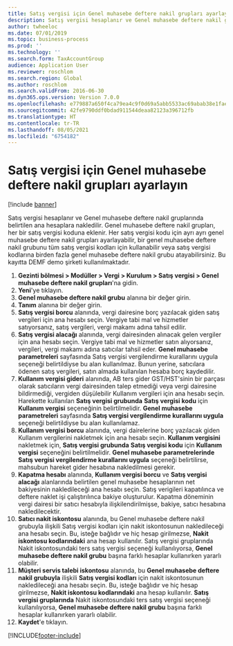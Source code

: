 ```yaml
---
title: Satış vergisi için Genel muhasebe deftere nakil grupları ayarlayın
description: Satış vergisi hesaplanır ve Genel muhasebe deftere nakil gruplarında belirtilen ana hesaplara nakledilir.
author: twheeloc
ms.date: 07/01/2019
ms.topic: business-process
ms.prod: ''
ms.technology: ''
ms.search.form: TaxAccountGroup
audience: Application User
ms.reviewer: roschlom
ms.search.region: Global
ms.author: roschlom
ms.search.validFrom: 2016-06-30
ms.dyn365.ops.version: Version 7.0.0
ms.openlocfilehash: e779887a650f4ca79ea4c9f0d69a5abb5533ac69abab38e1fae38e745e4157bd
ms.sourcegitcommit: 42fe9790ddf0bdad911544deaa82123a396712fb
ms.translationtype: HT
ms.contentlocale: tr-TR
ms.lasthandoff: 08/05/2021
ms.locfileid: "6754182"
---
```

# <a name="set-up-ledger-posting-groups-for-sales-tax"></a>Satış vergisi için Genel muhasebe deftere nakil grupları ayarlayın

[!include [banner](../../includes/banner.md)]

Satış vergisi hesaplanır ve Genel muhasebe deftere nakil gruplarında belirtilen ana hesaplara nakledilir. Genel muhasebe deftere nakil grupları, her bir satış vergisi koduna eklenir. Her satış vergisi kodu için ayrı ayrı genel muhasebe deftere nakil grupları ayarlayabilir, bir genel muhasebe deftere nakil grubunu tüm satış vergisi kodları için kullanabilir veya satış vergisi kodlarına birden fazla genel muhasebe deftere nakil grubu atayabilirsiniz. Bu kayıtta DEMF demo şirketi kullanılmaktadır. 

1. **Gezinti bölmesi > Modüller > Vergi > Kurulum > Satış vergisi > Genel muhasebe deftere nakil grupları**'na gidin.
2. **Yeni**'ye tıklayın.
3. **Genel muhasebe deftere nakil grubu** alanına bir değer girin.
4. **Tanım** alanına bir değer girin.
5. **Satış vergisi borcu** alanında, vergi dairesine borç yazılacak giden satış vergileri için ana hesabı seçin. Vergiye tabi mal ve hizmetler satıyorsanız, satış vergileri, vergi makamı adına tahsil edilir.  
6. **Satış vergisi alacağı** alanında, vergi dairesinden alınacak gelen vergiler için ana hesabı seçin. Vergiye tabi mal ve hizmetler satın alıyorsanız, vergileri, vergi makamı adına satıcılar tahsil eder. **Genel muhasebe parametreleri** sayfasında Satış vergisi vergilendirme kurallarını uygula seçeneği belirtildiyse bu alan kullanılmaz. Bunun yerine, satıcılara ödenen satış vergileri, satın almada kullanılan hesaba borç kaydedilir.   
7. **Kullanım vergisi gideri** alanında, AB ters gider GST/HST'sinin bir parçası olarak satıcıların vergi dairesinden talep etmediği veya vergi dairesine bildirmediği, vergiden düşülebilir Kullanım vergileri için ana hesabı seçin. Harekette kullanılan **Satış vergisi grubunda** **Satış vergisi kodu** için **Kullanım vergisi** seçeneğinin belirtilmelidir. **Genel muhasebe parametreleri** sayfasında **Satış vergisi vergilendirme kurallarını uygula** seçeneği belirtildiyse bu alan kullanılamaz.   
8. **Kullanım vergisi borcu** alanında, vergi dairelerine borç yazılacak giden Kullanım vergilerini nakletmek için ana hesabı seçin. **Kullanım vergisini** nakletmek için, **Satış vergisi grubunda** **Satış vergisi kodu** için **Kullanım vergisi** seçeneğini belirtilmelidir. **Genel muhasebe parametrelerinde** **Satış vergisi vergilendirme kurallarını uygula** seçeneği belirtilirse, mahsubun hareket gider hesabına nakledilmesi gerekir.   
9. **Kapatma hesabı** alanında, **Kullanım vergisi borcu** ve **Satış vergisi alacağı** alanlarında belirtilen genel muhasebe hesaplarının net bakiyesinin nakledileceği ana hesabı seçin. Satış verigileri kapatılınca ve deftere naklet işi çalıştırılınca bakiye oluşturulur.  Kapatma döneminin vergi dairesi bir satıcı hesabıyla ilişkilendirilmişse, bakiye, satıcı hesabına nakledilecektir.
10. **Satıcı nakit iskontosu** alanında, bu Genel muhasebe deftere nakil grubuyla ilişkili Satış vergisi kodları için nakit iskontosunun nakledileceği ana hesabı seçin. Bu, isteğe bağlıdır ve hiç hesap girilmezse, **Nakit iskontosu kodlarındaki** ana hesap kullanılır. Satış vergisi gruplarında Nakit iskontosundaki ters satış vergisi seçeneği kullanılıyorsa, **Genel muhasebe deftere nakil grubu** başına farklı hesaplar kullanırken yararlı olabilir.  
11. **Müşteri servis talebi iskontosu** alanında, bu **Genel muhasebe deftere nakil grubuyla** ilişkili **Satış vergisi kodları** için nakit iskontosunun nakledileceği ana hesabı seçin. Bu, isteğe bağlıdır ve hiç hesap girilmezse, **Nakit iskontosu kodlarındaki** ana hesap kullanılır. **Satış vergisi gruplarında** Nakit iskontosundaki ters satış vergisi seçeneği kullanılıyorsa, **Genel muhasebe deftere nakil grubu** başına farklı hesaplar kullanırken yararlı olabilir.  
12. **Kaydet**'e tıklayın.



[!INCLUDE[footer-include](../../../includes/footer-banner.md)]